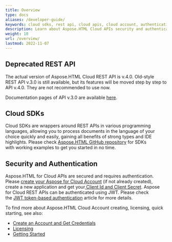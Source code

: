 ```yaml
---
title: Overview
type: docs
aliases: /developer-guide/
keywords: cloud sdks, rest api, cloud apis, cloud account, authentication
description: Learn about Aspose.HTML Cloud APIs security and authentication, actual and deprecated REST API versions, Cloud SDKs wrappers and API Explorer.
weight: 10
url: /overview/
lastmod: 2022-11-07
---
```


## **Deprecated REST API**

The actual version of Aspose.HTML Cloud REST API is v.4.0. Old-style REST API v.3.0 is still available, but its features will be moved step by step to API v.4.0. They are not recommended to use now.

Documentation pages of API v.3.0 are available [here](https://docs.aspose.cloud/html/archive_v_3_0).

## **Cloud SDKs**
Cloud SDKs are wrappers around REST APIs in various programming languages, allowing you to process documents in the language of your choice quickly and easily, gaining all benefits of strong types and IDE highlights. Please check [Aspose.HTML GitHub repository](https://github.com/aspose-html-cloud/) for SDKs with working examples to get you started in no time. 

## **Security and Authentication**
Aspose.HTML for Cloud APIs are secured and requires authentication. Please [create your Aspose for Cloud Account](https://docs.aspose.cloud/total/getting-started/dashboard/creating-and-managing-account/) (if not already created), create a new application and get your[ Client Id and Client Secret](https://docs.aspose.cloud/total/getting-started/dashboard/creating-and-managing-application/). Aspose for Cloud REST APIs can be authenticated using JWT. Please check the [JWT token-based authentication](https://docs.aspose.cloud/total/getting-started/rest-api-overview/authenticating-api-requests/) article for more details.

To find more about Aspose.HTML Cloud Account creating, licensing, quick starting, see also:

 - [Create an Account and Get Credentials](/html/create-an-account-and-get-credentials/)
 - [Licensing](/html/licensing/)
 - [Getting Started](/html/getting-started/)

